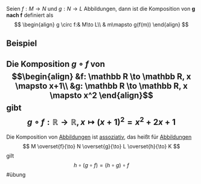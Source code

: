 Seien $f: M\to N$  und $g: N \to L$ Abbildungen, dann ist die Komposition von __g nach f__ definiert als
$$
\begin{align}
g \circ f:& M\to L\\
& m\mapsto g(f(m))
\end{align}
$$

## Beispiel
Die Komposition $g \circ f$ von
$$\begin{align}
&f: \mathbb R \to \mathbb R, x \mapsto x+1\\
&g: \mathbb R \to \mathbb R, x \mapsto x^2
\end{align}$$
gibt
$$
g \circ f: \mathbb R\to \mathbb R, x \mapsto(x+1)^2 = x^2+2x +1
$$
---
Die Komposition von [Abbildungen](Abbildungen.md) ist [assoziativ](Assoziativgesetz.md), das heißt für [Abbildungen](Abbildungen.md) 
$$
M \overset{f}{\to} N \overset{g}{\to} L \overset{h}{\to} K
$$
gilt
$$
h \circ(g\circ f) = (h \circ g)\circ f
$$
#übung

